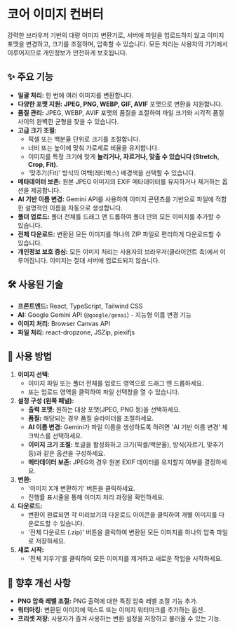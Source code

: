 # 코어 이미지 컨버터

강력한 브라우저 기반의 대량 이미지 변환기로, 서버에 파일을 업로드하지 않고 이미지 포맷을 변경하고, 크기를 조절하며, 압축할 수 있습니다. 모든 처리는 사용자의 기기에서 이루어지므로 개인정보가 안전하게 보호됩니다.

## ✨ 주요 기능

*   **일괄 처리:** 한 번에 여러 이미지를 변환합니다.
*   **다양한 포맷 지원:** **JPEG, PNG, WEBP, GIF, AVIF** 포맷으로 변환을 지원합니다.
*   **품질 관리:** JPEG, WEBP, AVIF 포맷의 품질을 조절하여 파일 크기와 시각적 품질 사이의 완벽한 균형을 찾을 수 있습니다.
*   **고급 크기 조절:**
    *   픽셀 또는 백분율 단위로 크기를 조절합니다.
    *   너비 또는 높이에 맞춰 가로세로 비율을 유지합니다.
    *   이미지를 특정 크기에 맞게 **늘리거나, 자르거나, 맞출 수 있습니다 (Stretch, Crop, Fit)**.
    *   '맞추기(Fit)' 방식의 여백(레터박스) 배경색을 선택할 수 있습니다.
*   **메타데이터 보존:** 원본 JPEG 이미지의 EXIF 메타데이터를 유지하거나 제거하는 옵션을 제공합니다.
*   **AI 기반 이름 변경:** Gemini API를 사용하여 이미지 콘텐츠를 기반으로 파일에 적합한 설명적인 이름을 자동으로 생성합니다.
*   **폴더 업로드:** 폴더 전체를 드래그 앤 드롭하여 폴더 안의 모든 이미지를 추가할 수 있습니다.
*   **전체 다운로드:** 변환된 모든 이미지를 하나의 ZIP 파일로 편리하게 다운로드할 수 있습니다.
*   **개인정보 보호 중심:** 모든 이미지 처리는 사용자의 브라우저(클라이언트 측)에서 이루어집니다. 이미지는 절대 서버에 업로드되지 않습니다.

## 🛠️ 사용된 기술

*   **프론트엔드:** React, TypeScript, Tailwind CSS
*   **AI:** Google Gemini API (`@google/genai`) - 지능형 이름 변경 기능
*   **이미지 처리:** Browser Canvas API
*   **파일 처리:** react-dropzone, JSZip, piexifjs

## 🚀 사용 방법

1.  **이미지 선택:**
    *   이미지 파일 또는 폴더 전체를 업로드 영역으로 드래그 앤 드롭하세요.
    *   또는 업로드 영역을 클릭하여 파일 선택창을 열 수 있습니다.
2.  **설정 구성 (왼쪽 패널):**
    *   **출력 포맷:** 원하는 대상 포맷(JPEG, PNG 등)을 선택하세요.
    *   **품질:** 해당되는 경우 품질 슬라이더를 조절하세요.
    *   **AI 이름 변경:** Gemini가 파일 이름을 생성하도록 하려면 'AI 기반 이름 변경' 체크박스를 선택하세요.
    *   **이미지 크기 조절:** 토글을 활성화하고 크기(픽셀/백분율), 방식(자르기, 맞추기 등)과 같은 옵션을 구성하세요.
    *   **메타데이터 보존:** JPEG의 경우 원본 EXIF 데이터를 유지할지 여부를 결정하세요.
3.  **변환:**
    *   '이미지 X개 변환하기' 버튼을 클릭하세요.
    *   진행률 표시줄을 통해 이미지 처리 과정을 확인하세요.
4.  **다운로드:**
    *   변환이 완료되면 각 미리보기의 다운로드 아이콘을 클릭하여 개별 이미지를 다운로드할 수 있습니다.
    *   '전체 다운로드 (.zip)' 버튼을 클릭하여 변환된 모든 이미지를 하나의 압축 파일로 저장하세요.
5.  **새로 시작:**
    *   '전체 지우기'를 클릭하여 모든 이미지를 제거하고 새로운 작업을 시작하세요.

## 🔮 향후 개선 사항

*   **PNG 압축 레벨 조절:** PNG 출력에 대한 특정 압축 레벨 조절 기능 추가.
*   **워터마킹:** 변환된 이미지에 텍스트 또는 이미지 워터마크를 추가하는 옵션.
*   **프리셋 저장:** 사용자가 즐겨 사용하는 변환 설정을 저장하고 불러올 수 있는 기능.
